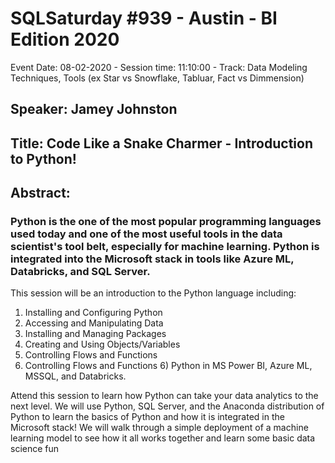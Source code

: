 # SQLSaturday #939 - Austin - BI Edition 2020
Event Date: 08-02-2020 - Session time: 11:10:00 - Track: Data Modeling Techniques, Tools (ex Star vs Snowflake, Tabluar, Fact vs Dimmension)
## Speaker: Jamey Johnston
## Title: Code Like a Snake Charmer - Introduction to Python!
## Abstract:
### Python is the one of the most popular programming languages used today and one of the most useful tools in the data scientist's tool belt, especially for machine learning. Python is integrated into the Microsoft stack in tools like Azure ML, Databricks, and SQL Server.

This session will be an introduction to the Python language including: 
1) Installing and Configuring Python
2) Accessing and Manipulating Data
3) Installing and Managing Packages
4) Creating and Using Objects/Variables
5) Controlling Flows and Functions
6) Controlling Flows and Functions 6) Python in MS Power BI, Azure ML, MSSQL, and Databricks. 

Attend this session to learn how Python can take your data analytics to the next level. We will use Python, SQL Server, and the Anaconda distribution of Python to learn the basics of Python and how it is integrated in the Microsoft stack! We will walk through a simple deployment of a machine learning model to see how it all works together and learn some basic data science fun
